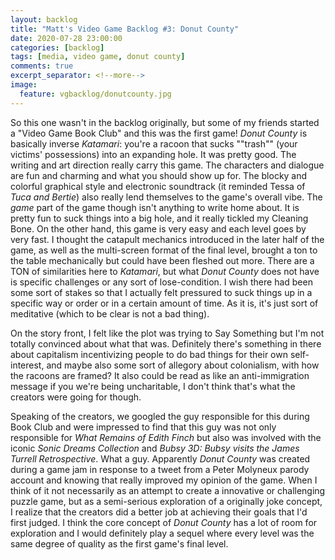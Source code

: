 ```yaml
---
layout: backlog
title: "Matt's Video Game Backlog #3: Donut County"
date: 2020-07-28 23:00:00
categories: [backlog]
tags: [media, video game, donut county]
comments: true
excerpt_separator: <!--more-->
image:
  feature: vgbacklog/donutcounty.jpg
---
```


So this one wasn't in the backlog originally, but some of my friends started a "Video Game Book Club" and this was the first game! _Donut County_ is basically inverse _Katamari_: you're a racoon that sucks ""trash"" (your victims' possessions) into an expanding hole. It was pretty good. The writing and art direction really carry this game. The characters and dialogue are fun and charming and what you should show up for. The blocky and colorful graphical style and electronic soundtrack (it reminded Tessa of _Tuca and Bertie_) also really lend themselves to the game's overall vibe. The _game_ part of the game though isn't anything to write home about. It is pretty fun to suck things into a big hole, and it really tickled my Cleaning Bone. On the other hand, this game is very easy and each level goes by very fast. I thought the catapult mechanics introduced in the later half of the game, as well as the multi-screen format of the final level, brought a ton to the table mechanically but could have been fleshed out more. There are a TON of similarities here to _Katamari_, but what _Donut County_ does not have is specific challenges or any sort of lose-condition. I wish there had been some sort of stakes so that I actually felt pressured to suck things up in a specific way or order or in a certain amount of time. As it is, it's just sort of meditative (which to be clear is not a bad thing).

On the story front, I felt like the plot was trying to Say Something but I'm not totally convinced about what that was. Definitely there's something in there about capitalism incentivizing people to do bad things for their own self-interest, and maybe also some sort of allegory about colonialism, with how the racoons are framed? It also could be read as like an anti-immigration message if you we're being uncharitable, I don't think that's what the creators were going for though.

Speaking of the creators, we googled the guy responsible for this during Book Club and were impressed to find that this guy was not only responsible for _What Remains of Edith Finch_ but also was involved with the iconic _Sonic Dreams Collection_ and _Bubsy 3D: Bubsy visits the James Turrell Retrospective_. What a guy. Apparently _Donut County_ was created during a game jam in response to a tweet from a Peter Molyneux parody account and knowing that really improved my opinion of the game. When I think of it not necessarily as an attempt to create a innovative or challenging puzzle game, but as a semi-serious exploration of a originally joke concept, I realize that the creators did a better job at achieving their goals that I'd first judged. I think the core concept of _Donut County_ has a lot of room for exploration and I would definitely play a sequel where every level was the same degree of quality as the first game's final level.
